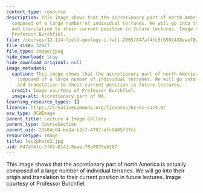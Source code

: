 ```yaml
---
content_type: resource
description: This image shows that the accretionary part of north America is actually
  composed of a large number of individual terranes. We will go into their origin
  and translation to their current position in future lectures. Image courtesy of
  Professor Burchfiel.
file: /courses/12-114-field-geology-i-fall-2005/847af4fc5f6501438eae78a7975eb187_lec2photo3.jpg
file_size: 32977
file_type: image/jpeg
hide_download: true
hide_download_original: null
image_metadata:
  caption: This image shows that the accretionary part of north America is actually
    composed of a large number of individual terranes. We will go into their origin
    and translation to their current position in future lectures.
  credit: Image courtesy of Professor Burchfiel.
  image-alt: Accretionary part of NA.
learning_resource_types: []
license: https://creativecommons.org/licenses/by-nc-sa/4.0/
ocw_type: OCWImage
parent_title: Lecture 4 Image Gallery
parent_type: CourseSection
parent_uid: 23584c04-be2a-b2c7-4797-dfc0405f37cc
resourcetype: Image
title: lec2photo3.jpg
uid: 847af4fc-5f65-0143-8eae-78a7975eb187
---
```

This image shows that the accretionary part of north America is actually composed of a large number of individual terranes. We will go into their origin and translation to their current position in future lectures. Image courtesy of Professor Burchfiel.